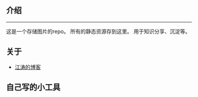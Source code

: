 ## 介绍
----
这是一个存储图片的repo。 所有的静态资源存到这里。 用于知识分享、沉淀等。

## 关于

- [江涛的博客](https://github.com/jiangtao/blog)

## 自己写的小工具


